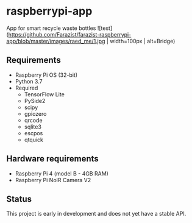 # raspberrypi-app
App for smart recycle waste bottles
![test](https://github.com/Farazist/farazist-raspberrypi-app/blob/master/images/raed_me/1.jpg | width=100px | alt=Bridge)

## Requirements
* Raspberry Pi OS (32-bit)
* Python 3.7
* Required
  * TensorFlow Lite
  * PySide2
  * scipy
  * gpiozero
  * qrcode
  * sqlite3
  * escpos
  * qtquick
## Hardware requirements
 * Raspberry Pi 4 (model B - 4GB RAM)
 * Raspberry Pi NoIR Camera V2
## Status
This project is early in development and does not yet have a stable API.
  
